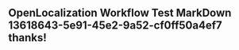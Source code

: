 <properties
ms.topic="hero-topic"
ms.test1="hero-topic"
ms.test2="test"/>

## OpenLocalization Workflow Test MarkDown 13618643-5e91-45e2-9a52-cf0ff50a4ef7 thanks!
